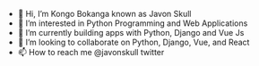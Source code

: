 - 👋 Hi, I’m Kongo Bokanga known as Javon Skull
- 👀 I’m interested in Python Programming and Web Applications
- 🌱 I’m currently building apps with Python, Django and Vue Js 
- 💞️ I’m looking to collaborate on Python, Django, Vue, and React
- 📫 How to reach me @javonskull twitter

<!---
kongo02/kongo02 is a ✨ special ✨ repository because its `README.md` (this file) appears on your GitHub profile.
You can click the Preview link to take a look at your changes.
--->
